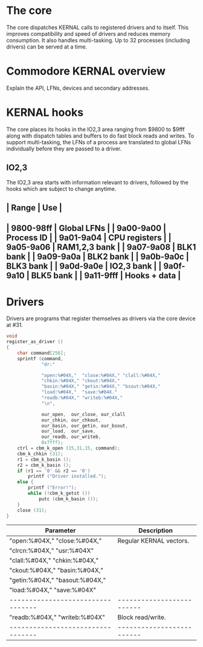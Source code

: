 The core
========

The core dispatches KERNAL calls to registered drivers and to itself.
This improves compatibility and speed of drivers and reduces memory
consumption.  It also handles multi-tasking.  Up to 32 processes (including
drivers) can be served at a time.

# Commodore KERNAL overview

Explain the API, LFNs, devices and secondary addresses.

# KERNAL hooks

The core places its hooks in the IO2,3 area ranging from $9800 to $9fff
along with dispatch tables and buffers to do fast block reads and writes.
To support multi-tasking, the LFNs of a process are translated to global LFNs
individually before they are passed to a driver.

## IO2,3

The IO2,3 area starts with information relevant to drivers,
followed by the hooks which are subject to change anytime.

| Range     | Use              |
--------------------------------
| 9800-98ff | Global LFNs      |
| 9a00-9a00 | Process ID       |
| 9a01-9a04 | CPU registers    |
| 9a05-9a06 | RAM1,2,3 bank    |
| 9a07-9a08 | BLK1 bank        |
| 9a09-9a0a | BLK2 bank        |
| 9a0b-9a0c | BLK3 bank        |
| 9a0d-9a0e | IO2,3 bank       |
| 9a0f-9a10 | BLK5 bank        |
| 9a11-9fff | Hooks + data     |
--------------------------------

# Drivers

Drivers are programs that register themselves as drivers via
the core device at #31.

~~~C
void
register_as_driver ()
{
    char command[256];
    sprintf (command,
             "dr:"

             "open:%#04X,"  "close:%#04X," "clall:%#04X,"
             "chkin:%#04X," "ckout:%#04X,"
             "basin:%#04X," "getin:%#04X," "bsout:%#04X,"
             "load:%#04X,"  "save:%#04X."
             "readb:%#04X," "writeb:%#04X,"
             "\n",

             our_open,  our_close, our_clall
             our_chkin, our_chkout,
             our_basin, our_getin, our_bsout,
             our_load,  our_save,
             our_readb, our_writeb,
             0x7fff);
    ctrl = cbm_k_open (15,31,15, command);
    cbm_k_chkin (31);
    r1 = cbm_k_basin ();
    r2 = cbm_k_basin ();
    if (r1 == '0' && r2 == '0')
        printf ("Driver installed.");
    else {
        printf ("Error!");
        while (!cbm_k_getst ())
            putc (cbm_k_basin ());
    }
    close (31);
}
~~~

| Parameter                       | Description             |
|---------------------------------|-------------------------|
| "open:%#04X,"  "close:%#04X,"   | Regular KERNAL vectors. |
| "clrcn:%#04X," "usr:%#04X"      |                         |
| "clall:%#04X," "chkin:%#04X,"   |                         |
| "ckout:%#04X," "basin:%#04X,"   |                         |
| "getin:%#04X," "basout:%#04X,"  |                         |
| "load:%#04X,"  "save:%#04X"     |                         |
|---------------------------------|-------------------------|
| "readb:%#04X," "writeb:%#04X"   | Block read/write.       |
|---------------------------------|-------------------------|
 
